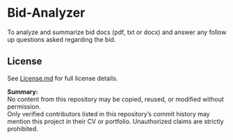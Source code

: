 # Bid-Analyzer
To analyze and summarize bid docs (pdf, txt or docx) and answer any follow up questions asked regarding the bid.

## License
See [License.md](LICENSE.md) for full license details.

**Summary:**  
No content from this repository may be copied, reused, or modified without permission.  
Only verified contributors listed in this repository’s commit history may mention this project in their CV or portfolio. Unauthorized claims are strictly prohibited.
